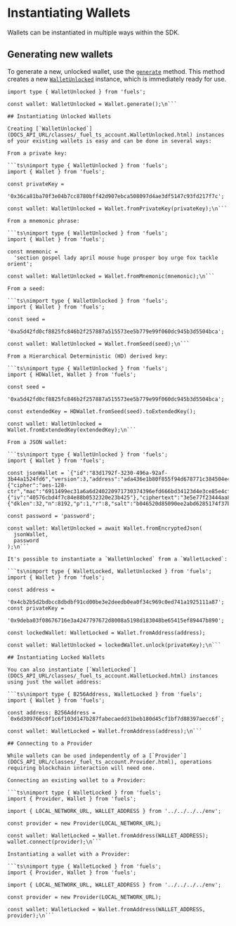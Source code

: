 # Instantiating Wallets

Wallets can be instantiated in multiple ways within the SDK.

## Generating new wallets

To generate a new, unlocked wallet, use the [`generate`](DOCS_API_URL/classes/_fuel_ts_account.Wallet.html#generate) method. This method creates a new [`WalletUnlocked`](DOCS_API_URL/classes/_fuel_ts_account.WalletUnlocked.html) instance, which is immediately ready for use.

```ts\nimport { Wallet } from 'fuels';
import type { WalletUnlocked } from 'fuels';

const wallet: WalletUnlocked = Wallet.generate();\n```

## Instantiating Unlocked Wallets

Creating [`WalletUnlocked`](DOCS_API_URL/classes/_fuel_ts_account.WalletUnlocked.html) instances of your existing wallets is easy and can be done in several ways:

From a private key:

```ts\nimport type { WalletUnlocked } from 'fuels';
import { Wallet } from 'fuels';

const privateKey =
  '0x36ca81ba70f3e04b7cc8780bff42d907ebca508097d4ae3df5147c93fd217f7c';

const wallet: WalletUnlocked = Wallet.fromPrivateKey(privateKey);\n```

From a mnemonic phrase:

```ts\nimport type { WalletUnlocked } from 'fuels';
import { Wallet } from 'fuels';

const mnemonic =
  'section gospel lady april mouse huge prosper boy urge fox tackle orient';

const wallet: WalletUnlocked = Wallet.fromMnemonic(mnemonic);\n```

From a seed:

```ts\nimport type { WalletUnlocked } from 'fuels';
import { Wallet } from 'fuels';

const seed =
  '0xa5d42fd0cf8825fc846b2f257887a515573ee5b779e99f060dc945b3d5504bca';

const wallet: WalletUnlocked = Wallet.fromSeed(seed);\n```

From a Hierarchical Deterministic (HD) derived key:

```ts\nimport type { WalletUnlocked } from 'fuels';
import { HDWallet, Wallet } from 'fuels';

const seed =
  '0xa5d42fd0cf8825fc846b2f257887a515573ee5b779e99f060dc945b3d5504bca';

const extendedKey = HDWallet.fromSeed(seed).toExtendedKey();

const wallet: WalletUnlocked = Wallet.fromExtendedKey(extendedKey);\n```

From a JSON wallet:

```ts\nimport type { WalletUnlocked } from 'fuels';
import { Wallet } from 'fuels';

const jsonWallet = `{"id":"83d1792f-3230-496a-92af-3b44a1524fd6","version":3,"address":"ada436e1b80f855f94d678771c384504e46335f571aa244f11b5a70fe3e61644","crypto":{"cipher":"aes-128-ctr","mac":"6911499ec31a6a6d240220971730374396efd666bd34123d4e3ce85e4cf248c6","cipherparams":{"iv":"40576cbd4f7c84e88b0532320e23b425"},"ciphertext":"3e5e77f23444aa86b397dbc62e14d8b7d3fd7c7fe209e066bb7df17eca398129","kdf":"scrypt","kdfparams":{"dklen":32,"n":8192,"p":1,"r":8,"salt":"b046520d85090ee2abd6285174f37bc01e28846b6bb5edc03ae5f7c13aec03d2"}}}`;

const password = 'password';

const wallet: WalletUnlocked = await Wallet.fromEncryptedJson(
  jsonWallet,
  password
);\n```

It's possible to instantiate a `WalletUnlocked` from a `WalletLocked`:

```ts\nimport type { WalletLocked, WalletUnlocked } from 'fuels';
import { Wallet } from 'fuels';

const address =
  '0x4cb2b5d2bdbcc8dbdbf91cd00be3e2deedb0ea0f34c969c0ed741a1925111a87';
const privateKey =
  '0x9deba03f08676716e3a4247797672d8008a5198d183048be65415ef89447b890';

const lockedWallet: WalletLocked = Wallet.fromAddress(address);

const wallet: WalletUnlocked = lockedWallet.unlock(privateKey);\n```

## Instantiating Locked Wallets

You can also instantiate [`WalletLocked`](DOCS_API_URL/classes/_fuel_ts_account.WalletLocked.html) instances using just the wallet address:

```ts\nimport type { B256Address, WalletLocked } from 'fuels';
import { Wallet } from 'fuels';

const address: B256Address = `0x6d309766c0f1c6f103d147b287fabecaedd31beb180d45cf1bf7d88397aecc6f`;

const wallet: WalletLocked = Wallet.fromAddress(address);\n```

## Connecting to a Provider

While wallets can be used independently of a [`Provider`](DOCS_API_URL/classes/_fuel_ts_account.Provider.html), operations requiring blockchain interaction will need one.

Connecting an existing wallet to a Provider:

```ts\nimport type { WalletLocked } from 'fuels';
import { Provider, Wallet } from 'fuels';

import { LOCAL_NETWORK_URL, WALLET_ADDRESS } from '../../../../env';

const provider = new Provider(LOCAL_NETWORK_URL);

const wallet: WalletLocked = Wallet.fromAddress(WALLET_ADDRESS);
wallet.connect(provider);\n```

Instantiating a wallet with a Provider:

```ts\nimport type { WalletLocked } from 'fuels';
import { Provider, Wallet } from 'fuels';

import { LOCAL_NETWORK_URL, WALLET_ADDRESS } from '../../../../env';

const provider = new Provider(LOCAL_NETWORK_URL);

const wallet: WalletLocked = Wallet.fromAddress(WALLET_ADDRESS, provider);\n```
